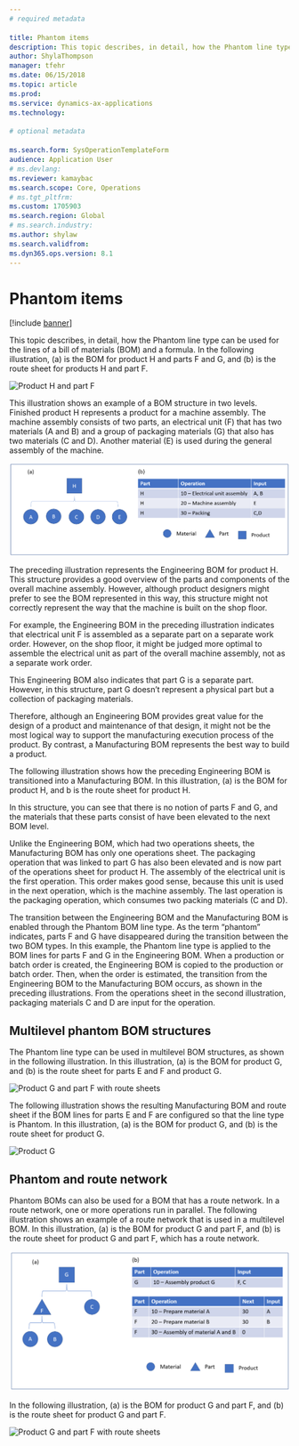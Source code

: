 ```yaml
---
# required metadata

title: Phantom items
description: This topic describes, in detail, how the Phantom line type can be used for the lines of a bill of materials (BOM) and a formula in Dynamics 365 Supply Chain Management.
author: ShylaThompson
manager: tfehr
ms.date: 06/15/2018
ms.topic: article
ms.prod: 
ms.service: dynamics-ax-applications
ms.technology: 

# optional metadata

ms.search.form: SysOperationTemplateForm   
audience: Application User
# ms.devlang: 
ms.reviewer: kamaybac
ms.search.scope: Core, Operations
# ms.tgt_pltfrm: 
ms.custom: 1705903
ms.search.region: Global
# ms.search.industry: 
ms.author: shylaw
ms.search.validfrom: 
ms.dyn365.ops.version: 8.1
---
```


# Phantom items

[!include [banner](../includes/banner.md)]

This topic describes, in detail, how the Phantom line type can be used for the lines of a bill of materials (BOM) and a formula. 
In the following illustration, (a) is the BOM for product H and parts F and G, and (b) is the route sheet for products H and part F.

![Product H and part F](media/product-H-part-F.png)


This illustration shows an example of a BOM structure in two levels. Finished product H represents a product for a machine assembly. The machine assembly consists of two parts, an electrical unit (F) that has two materials (A and B) and a group of packaging materials (G) that also has two materials (C and D). Another material (E) is used during the general assembly of the machine.

![Product H and part F](media/product-H-part-B.png)

The preceding illustration represents the Engineering BOM for product H. This structure provides a good overview of the parts and components of the overall machine assembly. However, although product designers might prefer to see the BOM represented in this way, this structure might not correctly represent the way that the machine is built on the shop floor. 

For example, the Engineering BOM in the preceding illustration indicates that electrical unit F is assembled as a separate part on a separate work order. However, on the shop floor, it might be judged more optimal to assemble the electrical unit as part of the overall machine assembly, not as a separate work order.

This Engineering BOM also indicates that part G is a separate part. However, in this structure, part G doesn’t represent a physical part but a collection of packaging materials. 

Therefore, although an Engineering BOM provides great value for the design of a product and maintenance of that design, it might not be the most logical way to support the manufacturing execution process of the product. By contrast, a Manufacturing BOM represents the best way to build a product.

The following illustration shows how the preceding Engineering BOM is transitioned into a Manufacturing BOM. In this illustration, (a) is the BOM for product H, and b is the route sheet for product H.

In this structure, you can see that there is no notion of parts F and G, and the materials that these parts consist of have been elevated to the next BOM level. 

Unlike the Engineering BOM, which had two operations sheets, the Manufacturing BOM has only one operations sheet. The packaging operation that was linked to part G has also been elevated and is now part of the operations sheet for product H. The assembly of the electrical unit is the first operation. This order makes good sense, because this unit is used in the next operation, which is the machine assembly. The last operation is the packaging operation, which consumes two packing materials (C and D).

The transition between the Engineering BOM and the Manufacturing BOM is enabled through the Phantom BOM line type. As the term “phantom” indicates, parts F and G have disappeared during the transition between the two BOM types. In this example, the Phantom line type is applied to the BOM lines for parts F and G in the Engineering BOM. When a production or batch order is created, the Engineering BOM is copied to the production or batch order. Then, when the order is estimated, the transition from the Engineering BOM to the Manufacturing BOM occurs, as shown in the preceding illustrations. From the operations sheet in the second illustration, packaging materials C and D are input for the operation. 

## Multilevel phantom BOM structures
The Phantom line type can be used in multilevel BOM structures, as shown in the following illustration. In this illustration, (a) is the BOM for product G, and (b) is the route sheet for parts E and F and product G. 

![Product G and part F with route sheets](media/product-G-route-sheet-G.png)


The following illustration shows the resulting Manufacturing BOM and route sheet if the BOM lines for parts E and F are configured so that the line type is Phantom. In this illustration, (a) is the BOM for product G, and (b) is the route sheet for product G.

![Product G](media/product-G.png)


## Phantom and route network
Phantom BOMs can also be used for a BOM that has a route network. In a route network, one or more operations run in parallel. The following illustration shows an example of a route network that is used in a multilevel BOM. In this illustration, (a) is the BOM for product G and part F, and (b) is the route sheet for product G and part F, which has a route network.

![Product G and part F](media/product-G-part-F.png)


In the following illustration, (a) is the BOM for product G and part F, and (b) is the route sheet for product G and part F.

![Product G and part F with route sheets](media/product-G-part-F-with-route-sheet.png)
